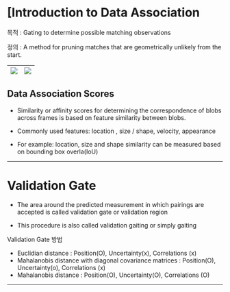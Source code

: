# [Introduction to Data Association

목적 : Gating to determine possible matching observations

정의 : A method for pruning matches that are geometrically unlikely from the start.


|![](https://i.imgur.com/c2uEroB.png)|![](https://i.imgur.com/26AA2O4.png)|
|-|-|

## Data Association Scores

- Similarity or affinity scores for determining the correspondence of blobs across frames is based on feature similarity between blobs.

- Commonly used features: location , size / shape, velocity, appearance

- For example: location, size and shape similarity can be measured based on bounding box overla(IoU)

---

# Validation Gate 

- The area around the predicted measurement in which pairings are accepted is called validation gate or validation region

- This procedure is also called validation gaiting or simply gaiting 




Validation Gate 방법 
 - Euclidian distance : Position(O), Uncertainty(x), Correlations (x)
 - Mahalanobis distance with diagonal covariance matrices : Position(O), Uncertainty(o), Correlations (x)
 - Mahalanobis distance : Position(O), Uncertainty(O), Correlations (O)
 
 


---


